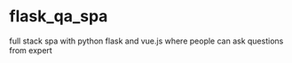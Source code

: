 # flask_qa_spa
full stack spa with python flask and vue.js where people can ask questions from expert
